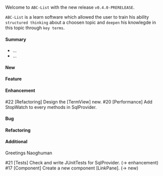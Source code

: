 Welcome to `ABC-List` with the new release `v0.4.0-PRERELEASE`.

`ABC-List` is a learn software which allowed the user to train his ability 
`structured thinking` about a choosen topic and `deepen` his knowlegde in this 
topic through `key terms`.



#### Summary
* ...
* ...



#### New



#### Feature



#### Enhancement
#22 [Refactoring] Design the [TermView] new.
#20 [Performance] Add StopWatch to every methods in SqlProvider.



#### Bug



#### Refactoring



#### Additional



Greetings
Naoghuman



[//]: # (Issues which will be integrated in this release)
#21 [Tests] Check and write JUnitTests for SqlProvider. (-> enhancement)
#17 [Component] Create a new component [LinkPane]. (-> new)


[//]: # (Links)


